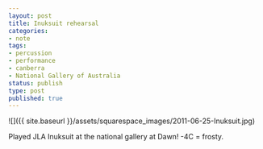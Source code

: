 ```yaml
---
layout: post
title: Inuksuit rehearsal
categories:
- note
tags:
- percussion
- performance
- canberra
- National Gallery of Australia
status: publish
type: post
published: true
---
```


![]({{ site.baseurl }}/assets/squarespace_images/2011-06-25-Inuksuit.jpg)

Played JLA Inuksuit at the national gallery at Dawn! -4C = frosty.
